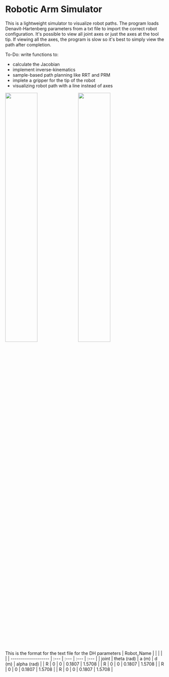 # Robotic Arm Simulator
This is a lightweight simulator to visualize robot paths. The program loads Denavit-Hartenberg parameters from a txt file to import the correct robot configuration. It's possible to view all joint axes or just the axes at the tool tip. If viewing all the axes, the program is slow so it's best to simply view the path after completion.

To-Do:
write functions to:
- calculate the Jacobian
- implement inverse-kinematics
- sample-based path planning like RRT and PRM
- implete a gripper for the tip of the robot
- visualizing robot path with a line instead of axes

<p float="left">
  <img src=https://user-images.githubusercontent.com/83112082/171044843-b050536b-c731-43d7-847c-193f58297eab.gif width="45%" height="45%" />
  <img src=https://user-images.githubusercontent.com/83112082/171047489-a60c4ff6-13b5-40ab-aee7-b67cfbcd2fbe.png width="45%" height="45%" />
</p>

This is the format for the text file for the DH parameters
| Robot_Name |     |      |      |     |
| ------------------- | :--- | :--- | :--- | :--- |
| joint | theta (rad) | a (m) | d (m)  | alpha (rad) |
| R     | 0           | 0     | 0.1807 | 1.5708      |
| R     | 0           | 0     | 0.1807 | 1.5708      |
| R     | 0           | 0     | 0.1807 | 1.5708      |
| R     | 0           | 0     | 0.1807 | 1.5708      |
